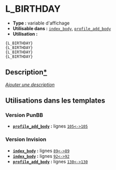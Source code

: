 # L_BIRTHDAY
* __Type :__ variable d'affichage
* __Utilisable dans :__ [`index_body`](../tpl/index_body.md#readme), [`profile_add_body`](../tpl/profile_add_body.md#readme)
* __Utilisation :__

```smarty
{L_BIRTHDAY}
{L_BIRTHDAY}
{L_BIRTHDAY}
{L_BIRTHDAY}
```

## Description[*](https://fa-tvars.appspot.com/var/L_BIRTHDAY)
[*Ajouter une description*](https://fa-tvars.appspot.com/var/L_BIRTHDAY)

## Utilisations dans les templates

### Version PunBB
* __[`profile_add_body`](../tpl/profile_add_body.md#readme) :__ lignes [`105`](../src/punbb/profile_add_body.tpl#L105)[`<->`](../src/punbb/profile_add_body.tpl#L105-L105)[`105`](../src/punbb/profile_add_body.tpl#L105)

### Version Invision
* __[`index_body`](../tpl/index_body.md#readme) :__ lignes [`89`](../src/invision/index_body.tpl#L89)[`<->`](../src/invision/index_body.tpl#L89-L89)[`89`](../src/invision/index_body.tpl#L89)
* __[`index_body`](../tpl/index_body.md#readme) :__ lignes [`92`](../src/invision/index_body.tpl#L92)[`<->`](../src/invision/index_body.tpl#L92-L92)[`92`](../src/invision/index_body.tpl#L92)
* __[`profile_add_body`](../tpl/profile_add_body.md#readme) :__ lignes [`130`](../src/invision/profile_add_body.tpl#L130)[`<->`](../src/invision/profile_add_body.tpl#L130-L130)[`130`](../src/invision/profile_add_body.tpl#L130)


